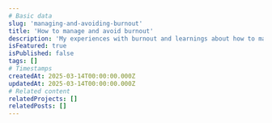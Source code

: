 ```yaml
---
# Basic data
slug: 'managing-and-avoiding-burnout'
title: 'How to manage and avoid burnout'
description: 'My experiences with burnout and learnings about how to manage and prevent it.'
isFeatured: true
isPublished: false
tags: []
# Timestamps
createdAt: 2025-03-14T00:00:00.000Z
updatedAt: 2025-03-14T00:00:00.000Z
# Related content
relatedProjects: []
relatedPosts: []
---
```

